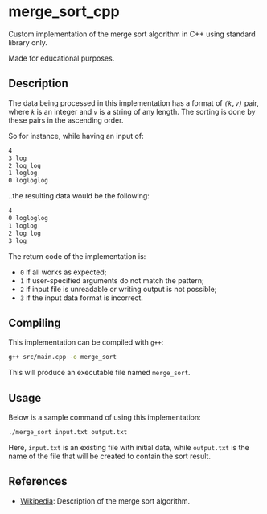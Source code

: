 # merge_sort_cpp

Custom implementation of the merge sort algorithm in C++ using standard library only.

Made for educational purposes.

## Description

The data being processed in this implementation has a format of *`(k,v)`* pair, where *`k`* is an integer and *`v`* is a string of any length. The sorting is done by these pairs in the ascending order.

So for instance, while having an input of:

```txt
4
3 log
2 log log
1 loglog
0 logloglog
```

..the resulting data would be the following:

```txt
4
0 logloglog
1 loglog
2 log log
3 log
```

The return code of the implementation is:

- `0` if all works as expected;
- `1` if user-specified arguments do not match the pattern;
- `2` if input file is unreadable or writing output is not possible;
- `3` if the input data format is incorrect.

## Compiling

This implementation can be compiled with `g++`:

```sh
g++ src/main.cpp -o merge_sort
```

This will produce an executable file named `merge_sort`.

## Usage

Below is a sample command of using this implementation:

```sh
./merge_sort input.txt output.txt
```

Here, `input.txt` is an existing file with initial data, while `output.txt` is the name of the file that will be created to contain the sort result.

## References

- [Wikipedia](https://en.wikipedia.org/wiki/Merge_sort): Description of the merge sort algorithm.
